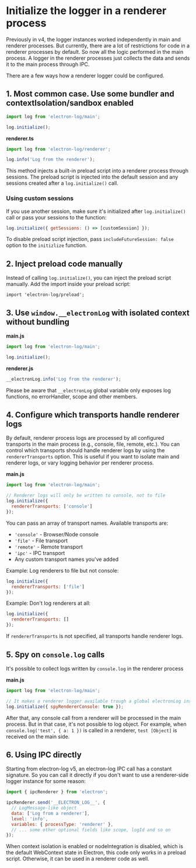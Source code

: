 # Initialize the logger in a renderer process

Previously in v4, the logger instances worked independently in 
main and renderer processes. But currently, there are a lot of restrictions
for code in a renderer processes by default. So now all the logic performed
in the main process. A logger in the renderer processes just collects the data
and sends it to the main process through IPC.

There are a few ways how a renderer logger could be configured.

## 1. Most common case. Use some bundler and contextIsolation/sandbox enabled

```js
import log from 'electron-log/main';

log.initialize();
````

**renderer.ts**
```typescript
import log from 'electron-log/renderer';

log.info('Log from the renderer');
````

This method injects a built-in preload script into a renderer process through
sessions. The preload script is injected into the default session and any
sessions created after a `log.initialize()` call.

### Using custom sessions

If you use another session, make sure it's initialized
after `log.initialize()` call or pass your sessions to the function:

```js
log.initialize({ getSessions: () => [customSession] });
````

To disable preload script injection, pass `includeFutureSession: false` option
to the `initizlize` function.

## 2. Inject preload code manually

Instead of calling `log.initialize()`, you can inject the preload script 
manually.
Add the import inside your preload script:

`import 'electron-log/preload';`

## 3. Use `window.__electronLog` with isolated context without bundling

**main.js**
```js
import log from 'electron-log/main';

log.initialize();
````

**renderer.js**
```js
__electronLog.info('Log from the renderer');
````

Please be aware that `__electronLog` global variable only exposes log functions,
no errorHandler, scope and other members.

## 4. Configure which transports handle renderer logs

By default, renderer process logs are processed by all configured transports in
the main process (e.g., console, file, remote, etc.). You can control which
transports should handle renderer logs by using the `rendererTransports` option.
This is useful if you want to isolate main and renderer logs, or vary logging
behavior per renderer process.

**main.js**
```js
import log from 'electron-log/main';

// Renderer logs will only be written to console, not to file
log.initialize({ 
  rendererTransports: ['console']
});
```

You can pass an array of transport names. Available transports are:
- `'console'` - Browser/Node console
- `'file'` - File transport
- `'remote'` - Remote transport
- `'ipc'` - IPC transport
- Any custom transport names you've added

Example: Log renderers to file but not console:
```js
log.initialize({ 
  rendererTransports: ['file']
});
```

Example: Don't log renderers at all:
```js
log.initialize({ 
  rendererTransports: []
});
```

If `rendererTransports` is not specified, all transports handle renderer logs.

## 5. Spy on `console.log` calls

It's possible to collect logs written by `console.log` in the renderer process

**main.js**
```js
import log from 'electron-log/main';

// It makes a renderer logger available trough a global electronLog instance
log.initialize({ spyRendererConsole: true });
````

After that, any console call from a renderer will be processed in the
main process. But in that case, it's not possible to log object. 
For example, when `console.log('test', { a: 1 })` is called in a renderer,
`test [Object]` is received on the main side.

## 6. Using IPC directly

Starting from electron-log v5, an electron-log IPC call has a constant
signature. So you can call it directly if you don't want to use a renderer-side
logger instance for some reason:

```js
import { ipcRenderer } from 'electron';

ipcRenderer.send('__ELECTRON_LOG__', {
  // LogMessage-like object
  data: ['Log from a renderer'],
  level: 'info',
  variables: { processType: 'renderer' },
  // ... some other optional fields like scope, logId and so on
});
```

When context isolation is enabled or nodeIntegration is disabled, which is the
default WebContext state in Electron, this code only works in a preload script.
Otherwise, it can be used in a renderer code as well.
